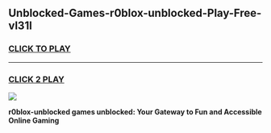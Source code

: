 
## Unblocked-Games-r0blox-unblocked-Play-Free-vl31l
<h3>
<a href="https://premium76.site?title=r0blox-unblocked&ref=20M">CLICK TO PLAY</a></h3>
<hr>

<h3>
<a href="https://premium76.site?title=r0blox-unblocked&ref=20M">CLICK 2 PLAY</a>
  
</h3>

<a href="https://premium76.site?title=r0blox-unblocked&ref=19M"><img src="https://clearcache.store/games.png"></a>


**r0blox-unblocked games unblocked: Your Gateway to Fun and Accessible Online Gaming**
